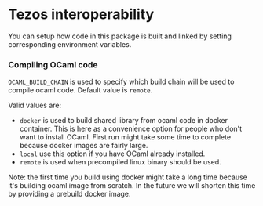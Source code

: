 Tezos interoperability
==============

You can setup how code in this package is built and linked by setting corresponding environment variables.

### Compiling OCaml code
`OCAML_BUILD_CHAIN` is used to specify which build chain will be used to compile ocaml code.
Default value is `remote`.

Valid values are:
* `docker` is used to build shared library from ocaml code in docker container. This is here as a convenience option for
people who don't want to install OCaml. First run might take some time to complete because docker images are fairly large. 
* `local` use this option if you have OCaml already installed.
* `remote` is used when precompiled linux binary should be used.

Note: the first time you build using docker might take a long time because it's building ocaml image from scratch.
In the future we will shorten this time by providing a prebuild docker image.
